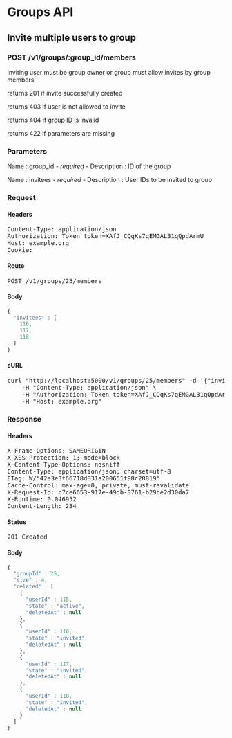 # Groups API

## Invite multiple users to group

### POST /v1/groups/:group_id/members

Inviting user must be group owner or group must allow invites by group members.

returns 201 if invite successfully created

returns 403 if user is not allowed to invite

returns 404 if group ID is invalid

returns 422 if parameters are missing

### Parameters

Name : group_id *- required -*
Description : ID of the group

Name : invitees *- required -*
Description : User IDs to be invited to group

### Request

#### Headers

<pre>Content-Type: application/json
Authorization: Token token=XAfJ_CQqKs7qEMGAL31qQpdArmU
Host: example.org
Cookie: </pre>

#### Route

<pre>POST /v1/groups/25/members</pre>

#### Body
```javascript
{
  "invitees" : [
    116,
    117,
    118
  ]
}
```


#### cURL

<pre class="request">curl &quot;http://localhost:5000/v1/groups/25/members&quot; -d &#39;{&quot;invitees&quot;:[116,117,118]}&#39; -X POST \
	-H &quot;Content-Type: application/json&quot; \
	-H &quot;Authorization: Token token=XAfJ_CQqKs7qEMGAL31qQpdArmU&quot; \
	-H &quot;Host: example.org&quot;</pre>

### Response

#### Headers

<pre>X-Frame-Options: SAMEORIGIN
X-XSS-Protection: 1; mode=block
X-Content-Type-Options: nosniff
Content-Type: application/json; charset=utf-8
ETag: W/&quot;42e3e3f66718d831a200651f98c28819&quot;
Cache-Control: max-age=0, private, must-revalidate
X-Request-Id: c7ce6653-917e-49db-8761-b29be2d30da7
X-Runtime: 0.046952
Content-Length: 234</pre>

#### Status

<pre>201 Created</pre>

#### Body

```javascript
{
  "groupId" : 25,
  "size" : 4,
  "related" : [
    {
      "userId" : 115,
      "state" : "active",
      "deletedAt" : null
    },
    {
      "userId" : 116,
      "state" : "invited",
      "deletedAt" : null
    },
    {
      "userId" : 117,
      "state" : "invited",
      "deletedAt" : null
    },
    {
      "userId" : 118,
      "state" : "invited",
      "deletedAt" : null
    }
  ]
}
```
